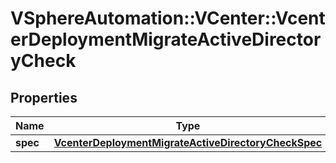# VSphereAutomation::VCenter::VcenterDeploymentMigrateActiveDirectoryCheck

## Properties
Name | Type | Description | Notes
------------ | ------------- | ------------- | -------------
**spec** | [**VcenterDeploymentMigrateActiveDirectoryCheckSpec**](VcenterDeploymentMigrateActiveDirectoryCheckSpec.md) |  | 


